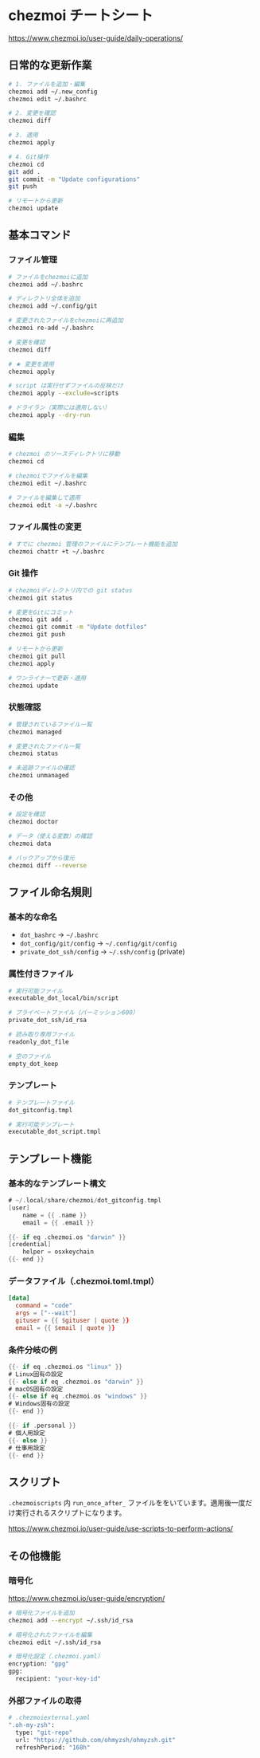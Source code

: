 # chezmoi チートシート

https://www.chezmoi.io/user-guide/daily-operations/

## 日常的な更新作業

```bash
# 1. ファイルを追加・編集
chezmoi add ~/.new_config
chezmoi edit ~/.bashrc

# 2. 変更を確認
chezmoi diff

# 3. 適用
chezmoi apply

# 4. Git操作
chezmoi cd
git add .
git commit -m "Update configurations"
git push

# リモートから更新
chezmoi update
```

## 基本コマンド

### ファイル管理

```bash
# ファイルをchezmoiに追加
chezmoi add ~/.bashrc

# ディレクトリ全体を追加
chezmoi add ~/.config/git

# 変更されたファイルをchezmoiに再追加
chezmoi re-add ~/.bashrc

# 変更を確認
chezmoi diff

# ★ 変更を適用
chezmoi apply

# script は実行せずファイルの反映だけ
chezmoi apply --exclude=scripts

# ドライラン（実際には適用しない）
chezmoi apply --dry-run
```

### 編集

```bash
# chezmoi のソースディレクトリに移動
chezmoi cd

# chezmoiでファイルを編集
chezmoi edit ~/.bashrc

# ファイルを編集して適用
chezmoi edit -a ~/.bashrc
```

### ファイル属性の変更

```bash
# すでに chezmoi 管理のファイルにテンプレート機能を追加
chezmoi chattr +t ~/.bashrc
```

### Git 操作

```bash
# chezmoiディレクトリ内での git status
chezmoi git status

# 変更をGitにコミット
chezmoi git add .
chezmoi git commit -m "Update dotfiles"
chezmoi git push

# リモートから更新
chezmoi git pull
chezmoi apply

# ワンライナーで更新・適用
chezmoi update
```

### 状態確認

```bash
# 管理されているファイル一覧
chezmoi managed

# 変更されたファイル一覧
chezmoi status

# 未追跡ファイルの確認
chezmoi unmanaged
```

### その他

```bash
# 設定を確認
chezmoi doctor

# データ（使える変数）の確認
chezmoi data

# バックアップから復元
chezmoi diff --reverse
```

## ファイル命名規則

### 基本的な命名

- `dot_bashrc` → `~/.bashrc`
- `dot_config/git/config` → `~/.config/git/config`
- `private_dot_ssh/config` → `~/.ssh/config` (private)

### 属性付きファイル

```bash
# 実行可能ファイル
executable_dot_local/bin/script

# プライベートファイル（パーミッション600）
private_dot_ssh/id_rsa

# 読み取り専用ファイル
readonly_dot_file

# 空のファイル
empty_dot_keep
```

### テンプレート

```bash
# テンプレートファイル
dot_gitconfig.tmpl

# 実行可能テンプレート
executable_dot_script.tmpl
```

## テンプレート機能

### 基本的なテンプレート構文

```go
# ~/.local/share/chezmoi/dot_gitconfig.tmpl
[user]
    name = {{ .name }}
    email = {{ .email }}

{{- if eq .chezmoi.os "darwin" }}
[credential]
    helper = osxkeychain
{{- end }}
```

### データファイル（.chezmoi.toml.tmpl）

```toml
[data]
  command = "code"
  args = ["--wait"]
  gituser = {{ $gituser | quote }}
  email = {{ $email | quote }}
```

### 条件分岐の例

```go
{{- if eq .chezmoi.os "linux" }}
# Linux固有の設定
{{- else if eq .chezmoi.os "darwin" }}
# macOS固有の設定
{{- else if eq .chezmoi.os "windows" }}
# Windows固有の設定
{{- end }}

{{- if .personal }}
# 個人用設定
{{- else }}
# 仕事用設定
{{- end }}
```

## スクリプト

`.chezmoiscripts` 内 `run_once_after_` ファイルををいています。適用後一度だけ実行されるスクリプトになります。

https://www.chezmoi.io/user-guide/use-scripts-to-perform-actions/

## その他機能

### 暗号化

https://www.chezmoi.io/user-guide/encryption/

```bash
# 暗号化ファイルを追加
chezmoi add --encrypt ~/.ssh/id_rsa

# 暗号化されたファイルを編集
chezmoi edit ~/.ssh/id_rsa

# 暗号化設定（.chezmoi.yaml）
encryption: "gpg"
gpg:
  recipient: "your-key-id"
```

### 外部ファイルの取得

```bash
# .chezmoiexternal.yaml
".oh-my-zsh":
  type: "git-repo"
  url: "https://github.com/ohmyzsh/ohmyzsh.git"
  refreshPeriod: "168h"
```

